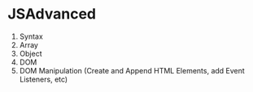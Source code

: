 # JSAdvanced

01. Syntax
02. Array
03. Object
04. DOM
05. DOM Manipulation (Create and Append HTML Elements, add Event Listeners, etc)
